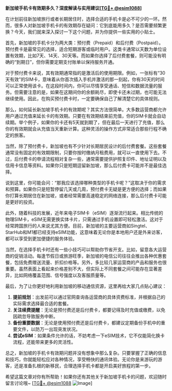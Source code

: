 **新加坡手机卡有效期多久？深度解读与实用建议[[TG💪+ @esim1088](https://t.me/s/esim1088)]**

在计划前往新加坡旅行或者长期居住时，选择合适的手机卡是必不可少的一环。然而，很多人对新加坡手机卡的有效期存在疑问：它到底能用多久？是否需要频繁更换？今天，我们就来深入探讨一下这个问题，并为你提供一些实用的小贴士。

首先，新加坡的手机卡分为两大类：预付费（Prepaid）和后付费（Postpaid）。预付费卡是最常见的选择，适合短期游客或临时用户。这类卡通常以天数为单位设置有效期，比如7天、14天、30天等。而如果你选择了后付费套餐，则可能没有明确的“到期日”，但你需要定期支付账单以保持服务开通。

对于预付费卡来说，其有效期通常指的是激活后的使用期限。例如，一张标有“30天有效”的SIM卡，意味着从你首次插入手机并激活的那一刻起，你有30天的时间可以正常使用该卡。在这段时间内，你可以尽情享受通话、短信和数据流量的服务。但需要注意的是，如果在这期间你的余额耗尽，即使卡还未过期，也可能无法继续使用。因此，在购买预付费卡时，一定要确保自己了解清楚它的具体规则。

那么，如何延长新加坡手机卡的有效期呢？其实方法很简单。大多数运营商都允许用户通过充值来延长卡的有效期。只要在有效期结束前充值，你的SIM卡就会自动续期。举个例子，如果你的卡还有5天就到期了，但在最后一天进行了充值，那么你的有效期就会从充值当天重新计算。这种灵活的操作方式非常适合那些行程不确定的旅客。

当然，除了预付费卡，新加坡也有不少针对长期居民设计的后付费套餐。这些套餐通常没有固定的有效期限制，只要你按时缴纳月租费用，就可以一直使用下去。不过，后付费卡的申请流程相对复杂一些，通常需要提供护照复印件、地址证明以及信用卡信息等资料。如果你只是短期逗留新加坡，那么后付费卡可能并不是最佳选择。

说到这里，你可能会问：“那我应该选择哪种类型的手机卡呢？”这取决于你的需求和预算。如果你只是短暂停留几天或几周，预付费卡无疑是更方便的选择；而如果你打算长期居住在新加坡，或者经常需要高速稳定的网络连接，那么后付费卡可能是更好的投资。

此外，随着科技的发展，近年来电子SIM卡（eSIM）逐渐流行起来。相比传统的物理SIM卡，eSIM无需更换实体卡片，只需通过手机设置即可轻松激活。这对于经常跨国旅行的人来说尤其方便。目前，新加坡的主要运营商如Singtel、StarHub和M1都已经支持eSIM功能，这意味着无论你是本地用户还是外来访客，都可以享受到更加便捷的服务体验。

当然，在选择手机卡时还有一些小技巧可以帮助你节省开支。比如，留意各大运营商的促销活动。每逢节假日或旅游旺季，新加坡的电信公司往往会推出各种优惠套餐，包括免费赠送流量、折扣价格等。另外，多比较几家运营商的产品和服务也很重要。虽然表面上看起来价格差别不大，但实际上不同套餐之间可能存在显著差异，比如网络覆盖范围、信号强度以及客服质量等。

最后，为了让你更好地利用新加坡的移动通信资源，这里再给大家几点贴心建议：

1. **提前规划**：出发前可以通过官网查询各运营商的具体资费标准，并根据自己的实际需求选择最合适的套餐。
2. **关注续费提醒**：无论是预付费还是后付费卡，都要记得及时充值或缴费，以免因疏忽导致服务中断。
3. **备份重要数据**：无论是使用预付费还是后付费卡，都建议定期备份手机中的重要文件，以防万一出现突发状况。
4. **尝试eSIM**：如果条件允许的话，不妨考虑一下eSIM技术，它不仅能简化换卡流程，还能带来更多的灵活性。

总之，新加坡的手机卡有效期问题并没有想象中那么复杂。只要掌握了正确的信息和技巧，你就能轻松应对各种情况，享受畅快的通讯体验。无论你是来游玩的游客，还是准备扎根的新移民，合理选择手机卡都是开启美好旅程的第一步。

希望这篇文章对你有所帮助！如果你还有其他关于新加坡手机卡的问题，欢迎随时留言讨论哦~ [[TG💪+ @esim1088](https://t.me/s/esim1088) ![Image](https://i.postimg.cc/4NQfJmqS/Snipaste-2025-05-13-00-14-12.png)]